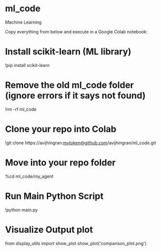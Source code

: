 # ml_code
Machine Learning

Copy everything from below and execute in a Google Colab notebook:
# Install scikit-learn (ML library)
!pip install scikit-learn

# Remove the old ml_code folder (ignore errors if it says not found)
!rm -rf ml_code

# Clone your repo into Colab
!git clone https://avijhingran:mytoken@github.com/avijhingran/ml_code.git

# Move into your repo folder
%cd ml_code/my_agent

# Run Main Python Script
!python main.py

# Visualize Output plot
from display_utils import show_plot
show_plot('comparison_plot.png')
